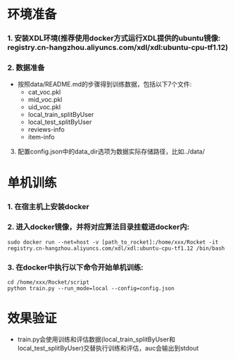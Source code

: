 # 环境准备
### 1. 安装XDL环境(推荐使用docker方式运行XDL提供的ubuntu镜像: registry.cn-hangzhou.aliyuncs.com/xdl/xdl:ubuntu-cpu-tf1.12)
### 2. 数据准备
* 按照data/README.md的步骤得到训练数据，包括以下7个文件:
  * cat_voc.pkl
  * mid_voc.pkl
  * uid_voc.pkl
  * local_train_splitByUser
  * local_test_splitByUser
  * reviews-info
  * item-info
3. 配置config.json中的data_dir选项为数据实际存储路径，比如../data/

# 单机训练
### 1. 在宿主机上安装docker

### 2. 进入docker镜像，并将对应算法目录挂载进docker内:

```
sudo docker run --net=host -v [path_to_rocket]:/home/xxx/Rocket -it registry.cn-hangzhou.aliyuncs.com/xdl/xdl:ubuntu-cpu-tf1.12 /bin/bash
```

### 3. 在docker中执行以下命令开始单机训练:

```
cd /home/xxx/Rocket/script
python train.py --run_mode=local --config=config.json
```

# 效果验证
* train.py会使用训练和评估数据(local_train_splitByUser和local_test_splitByUser)交替执行训练和评估，auc会输出到stdout